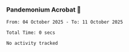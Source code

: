 ### Pandemonium Acrobat 🤸

<!--START_SECTION:waka-->

```all_time
From: 04 October 2025 - To: 11 October 2025

Total Time: 0 secs

No activity tracked
```

<!--END_SECTION:waka-->
